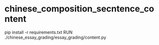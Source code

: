 # chinese_composition_secntence_content
 pip install -r  requirements.txt
 RUN ./chinese_essay_grading/essay_grading/content.py

